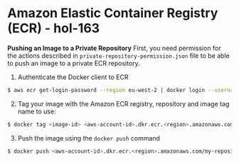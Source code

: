 # Amazon Elastic Container Registry (ECR) - hol-163

**Pushing an Image to a Private Repository**
First, you need permission for the actions described in `private-repository-permission.json` file to be able to push an image to a private ECR repository.

1. Authenticate the Docker client to ECR

```bash
$ aws ecr get-login-password --region eu-west-2 | docker login --username AWS --password-stdin <aws-account-id>.dkr.ecr.<region>.amazonaws.com
```

2. Tag your image with the Amazon ECR registry, repository and image tag name to use:

```bash
$ docker tag <image-id> <aws-account-id>.dkr.ecr.<region>.amazonaws.com/my-repository:tag
```

3. Push the image using the `docker push` command

```bash
$ docker push <aws-account-id>.dkr.ecr.<region>.amazonaws.com/my-repository:tag
```
